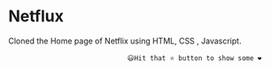 # Netflux
Cloned the Home page of Netflix using HTML, CSS , Javascript.

                                  😃Hit that ⭐ button to show some ❤️

